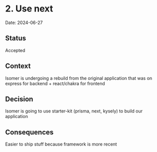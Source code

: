 # 2. Use next

Date: 2024-06-27

## Status

Accepted

## Context

Isomer is undergoing a rebuild from the original application that was on express for backend + react/chakra for frontend

## Decision

Isomer is going to use starter-kit (prisma, next, kysely) to build our application

## Consequences

Easier to ship stuff because framework is more recent
